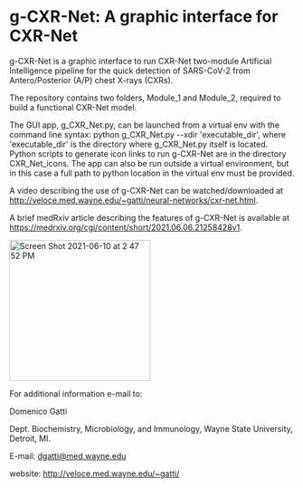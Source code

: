 # g-CXR-Net: A graphic interface for CXR-Net

g-CXR-Net is a graphic interface to run CXR-Net two-module Artificial Intelligence pipeline for the quick detection of SARS-CoV-2 from Antero/Posterior (A/P) chest X-rays (CXRs). 

The repository contains two folders, Module_1 and Module_2, required to build a functional CXR-Net model.  

The GUI app, g_CXR_Net.py, can be launched from a virtual env with the command line syntax: python g_CXR_Net.py --xdir 'executable_dir', where 'executable_dir' is the directory where g_CXR_Net.py itself is located. Python scripts to generate icon links to run g-CXR-Net are in the directory CXR_Net_icons. The app can also be run outside a virtual environment, but in this case a full path to python location in the virtual env must be provided.  

A video describing the use of g-CXR-Net can be watched/downloaded at http://veloce.med.wayne.edu/~gatti/neural-networks/cxr-net.html.

A brief medRxiv article describing the features of g-CXR-Net is available at https://medrxiv.org/cgi/content/short/2021.06.06.21258428v1.

<img width="249" alt="Screen Shot 2021-06-10 at 2 47 52 PM" src="https://user-images.githubusercontent.com/32550835/121580748-19196100-c9fb-11eb-9701-09e329575d5e.png">

For additional information e-mail to:

Domenico Gatti

Dept. Biochemistry, Microbiology, and Immunology, Wayne State University, Detroit, MI.

E-mail: dgatti@med.wayne.edu

website: http://veloce.med.wayne.edu/~gatti/
